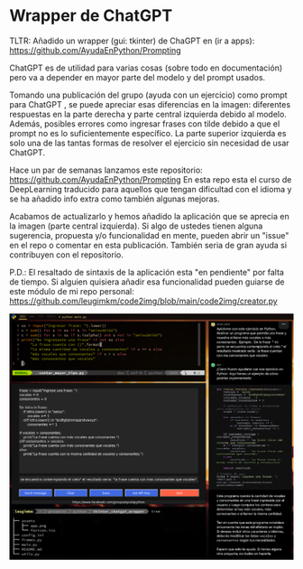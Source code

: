 # Wrapper de ChatGPT

TLTR: Añadido un wrapper (gui: tkinter) de ChaGPT en (ir a apps): https://github.com/AyudaEnPython/Prompting

ChatGPT es de utilidad para varias cosas (sobre todo en documentación) pero va a depender en mayor parte del modelo y del prompt usados.

Tomando una publicación del grupo (ayuda con un ejercicio) como prompt para ChatGPT , se puede apreciar esas diferencias en la imagen: diferentes respuestas en la parte derecha y parte central izquierda debido al modelo. Además, posibles errores como ingresar frases con tilde debido a que el prompt no es lo suficientemente específico. La parte superior izquierda es solo una de las tantas formas de resolver el ejercicio sin necesidad de usar ChatGPT.

Hace un par de semanas lanzamos este repositorio:
https://github.com/AyudaEnPython/Prompting
En esta repo esta el curso de DeepLearning traducido para aquellos que tengan dificultad con el idioma y se ha añadido info extra como también algunas mejoras.

Acabamos de actualizarlo y hemos añadido la aplicación que se aprecia en la imagen (parte central izquierda). Si algo de ustedes tienen alguna sugerencia, propuesta y/o funcionalidad en mente, pueden abrir un "issue" en el repo o comentar en esta publicación. También seria de gran ayuda si contribuyen con el repositorio.

P.D.: El resaltado de sintaxis de la aplicación esta "en pendiente" por falta de tiempo. Si alguien quisiera añadir esa funcionalidad pueden guiarse de este módulo de mi repo personal: https://github.com/leugimkm/code2img/blob/main/code2img/creator.py

![tkinter-app](./assets/2023-05-26-prompting_chatgpt_tkinter_wrapper_ios.png)
